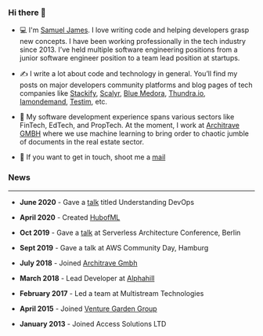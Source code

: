 ### Hi there 👋

- 💻 I'm [Samuel James](https://www.linkedin.com/in/abiodunjames/). I love writing code and helping developers grasp new concepts. I have been working professionally in the tech industry since 2013. I’ve held multiple software engineering positions from a junior software engineer position to a team lead position at startups.

- ✍️ I write a lot about code and technology in general. You’ll find my posts on major developers community platforms and blog pages of tech companies like [Stackify](https://stackify.com/aws-lambda-with-node-js-a-complete-getting-started-guide/), [Scalyr](https://www.scalyr.com), [Blue Medora](https://bluemedora.com/), [Thundra.io](https://thundra.io), [Iamondemand](https://iamondemand.com/), [Testim](http://testim.io/), etc.

- 🔭 My software development experience spans various sectors like FinTech, EdTech, and PropTech. At the moment, I work at [Architrave GMBH](https://www.architrave.de/) where we use machine learning to bring order to chaotic jumble of documents in the real estate sector.

- 💬 If you want to get in touch, shoot me a  <a href ="mailto:samuel4abiodun@gmail.com">mail</a>

### News

---

- **June 2020** - Gave a [talk](https://www.slideshare.net/SamuelJames16/understanding-devops-236615132) titled Understanding DevOps

- **April 2020** - Created [HubofML](https://twitter.com/hubofml)

- **Oct 2019** - Gave a [talk](https://speakerdeck.com/abiodunjames/build-a-serverless-recommendation-engine-in-72-hours) at Serverless Architecture Conference, Berlin

- **Sept 2019** - Gave a talk at AWS Community Day, Hamburg

- **July 2018** - Joined [Architrave Gmbh](https://architrave.de)

- **March 2018** - Lead Developer at [Alphahill](%5Bhttps://alphahill.com/%5D(https://alphahill.com/))

- **February 2017** -  Led a team at Multistream Technologies

- **April 2015** - Joined [Venture Garden Group](http://venturegardengroup.com/)

- **January 2013**  - Joined Access Solutions LTD

